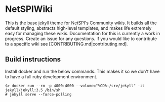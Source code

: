 # NetSPIWiki

This is the base jekyll theme for NetSPI's Community wikis. It builds all the default styling, abstracts high-level templates, and makes life extremely easy for managing these wikis. Documentation for this is currently a work in progress. Create an issue for any questions. If you would like to contribute to a specific wiki see [CONTRIBUTING.md|contributing.md].



## Build instructions
Install docker and run the below commands. This makes it so we don't have to have a full ruby development environment.
```
$> docker run --rm -p 4000:4000 --volume="%CD%:/srv/jekyll" -it jekyll/jekyll:3.5 /bin/sh
# jekyll serve --force-polling
```
